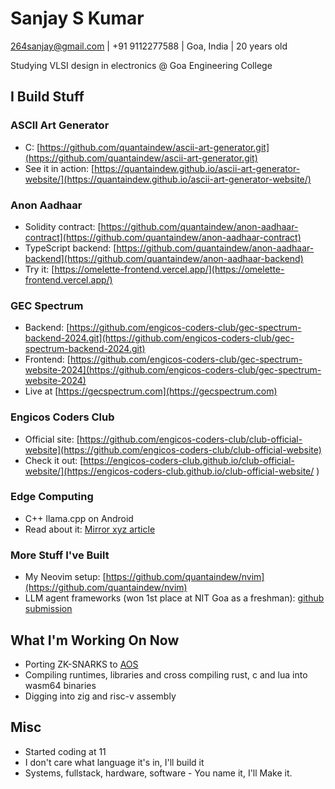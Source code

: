 # Sanjay S Kumar

264sanjay@gmail.com | +91 9112277588 | Goa, India | 20 years old

Studying VLSI design in electronics @ Goa Engineering College

## I Build Stuff

### ASCII Art Generator
- C: [https://github.com/quantaindew/ascii-art-generator.git](https://github.com/quantaindew/ascii-art-generator.git)
- See it in action: [https://quantaindew.github.io/ascii-art-generator-website/](https://quantaindew.github.io/ascii-art-generator-website/)

### Anon Aadhaar
- Solidity contract: [https://github.com/quantaindew/anon-aadhaar-contract](https://github.com/quantaindew/anon-aadhaar-contract)
- TypeScript backend: [https://github.com/quantaindew/anon-aadhaar-backend](https://github.com/quantaindew/anon-aadhaar-backend)
- Try it: [https://omelette-frontend.vercel.app/](https://omelette-frontend.vercel.app/)

### GEC Spectrum
- Backend: [https://github.com/engicos-coders-club/gec-spectrum-backend-2024.git](https://github.com/engicos-coders-club/gec-spectrum-backend-2024.git)
- Frontend: [https://github.com/engicos-coders-club/gec-spectrum-website-2024](https://github.com/engicos-coders-club/gec-spectrum-website-2024)
- Live at [https://gecspectrum.com](https://gecspectrum.com)

### Engicos Coders Club
- Official site: [https://github.com/engicos-coders-club/club-official-website](https://github.com/engicos-coders-club/club-official-website)
- Check it out: [https://engicos-coders-club.github.io/club-official-website/](https://engicos-coders-club.github.io/club-official-website/
)
### Edge Computing
- C++ llama.cpp on Android
- Read about it: [Mirror xyz article](https://mirror.xyz/0x67bA96E45048E0F4Fa2E94c0e1d838961922D9Ea/JZUTffXTa711kaLJFauy6F2Km4j8GBhv1YymDxtC0xE)
### More Stuff I've Built
- My Neovim setup: [https://github.com/quantaindew/nvim](https://github.com/quantaindew/nvim)
- LLM agent frameworks (won 1st place at NIT Goa as a freshman): [github submission](https://github.com/fetchai/uagents/pull/342)
## What I'm Working On Now
- Porting ZK-SNARKS to [AOS](https://github.com/permaweb/aos)
- Compiling runtimes, libraries and cross compiling rust, c and lua into wasm64 binaries
- Digging into zig and risc-v assembly

## Misc
- Started coding at 11
- I don't care what language it's in, I'll build it
- Systems, fullstack, hardware, software - You name it, I'll Make it.